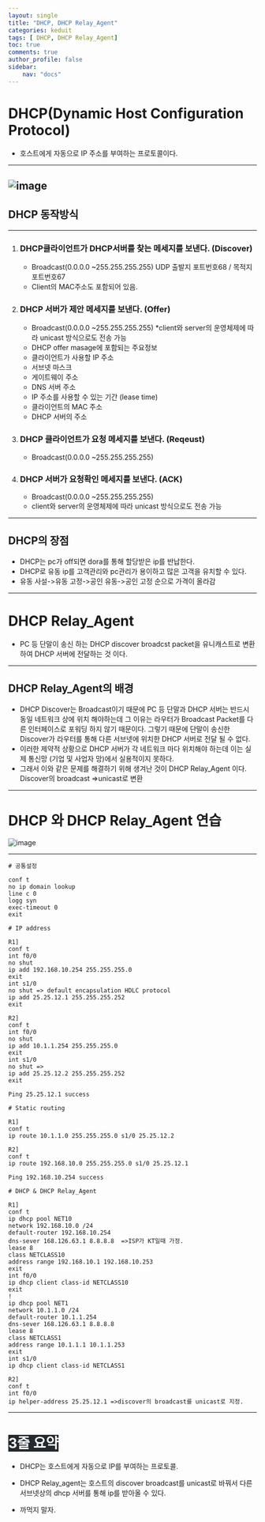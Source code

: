 ```yaml
---
layout: single
title: "DHCP, DHCP Relay_Agent"
categories: keduit
tags: [ DHCP, DHCP Relay_Agent]
toc: true
comments: true
author_profile: false
sidebar:
    nav: "docs"
---
```


# DHCP(Dynamic Host Configuration Protocol)
 * 호스트에게 자동으로 IP 주소를 부여하는 프로토콜이다.

---

![image](https://user-images.githubusercontent.com/128279031/227701713-05251649-8695-49dd-aa0f-38ccb12614d0.png)
---

## DHCP 동작방식 

---

 1. ### DHCP클라이언트가 DHCP서버를 찾는 메세지를 보낸다. (Discover)   
     *  Broadcast(0.0.0.0 ~255.255.255.255) UDP 출발지 포트번호68 / 목적지 포트번호67 
     * Client의 MAC주소도 포함되어 있음.


 1. ### DHCP 서버가 제안 메세지를 보낸다. (Offer)
    * Broadcast(0.0.0.0 ~255.255.255.255)
    *client와 server의 운영체제에 따라 unicast 방식으로도 전송 가능 
    * DHCP offer masage에 포함되는 주요정보
    * 클라이언트가 사용할 IP 주소
    * 서브넷 마스크
    * 게이트웨이 주소
    * DNS 서버 주소
    * IP 주소를 사용할 수 있는 기간 (lease time)
    * 클라이언트의 MAC 주소
    * DHCP 서버의 주소

1. ### DHCP 클라이언트가 요청 메세지를 보낸다. (Reqeust)
    * Broadcast(0.0.0.0 ~255.255.255.255)


 4. ### DHCP 서버가 요청확인 메세지를 보낸다. (ACK)
    * Broadcast(0.0.0.0 ~255.255.255.255)
    * client와 server의 운영체제에 따라 unicast 방식으로도 전송 가능 

---

## DHCP의 장점

* DHCP는 pc가 off되면 dora를 통해 할당받은 ip를 반납한다. 
* DHCP로 유동 ip를 고객관리와 pc관리가 용이하고 많은 고객을 유치할 수 있다.
* 유동 사설->유동 고정->공인 유동->공인 고정 순으로 가격이 올라감

---

# DHCP Relay_Agent
  * PC 등 단말이 송신 하는 DHCP discover broadcst packet을 유니캐스트로 변환하여 DHCP 서버에 전달하는 것 이다.
  
  ---
  
  ## DHCP Relay_Agent의 배경
  * DHCP Discover는 Broadcast이기 때문에 PC 등 단말과 DHCP 서버는 반드시 동일 네트워크 상에 위치 해야하는데 그 이유는 라우터가 Broadcast Packet를 다른 인터페이스로 포워딩 하지 않기 때문이다. 그렇기 때문에 단말이 송신한 Discover가 라우터를 통해 다른 서브넷에 위치한 DHCP 서버로 전달 될 수 없다.
  * 이러한 제약적 상황으로 DHCP 서버가 각 네트워크 마다 위치해야 하는데 이는 실제 통신망 (기업 및 사업자 망)에서 실용적이지 못하다.
  * 그래서 이와 같은 문제를 해결하기 위해 생겨난 것이 DHCP Relay_Agent 이다. Discover의 broadcast =>unicast로 변환

---

# DHCP 와 DHCP Relay_Agent 연습

![image](https://user-images.githubusercontent.com/128279031/227706234-d2663c24-b677-4ba8-addc-c0b87c791cee.png)

---

```
# 공통설정

conf t
no ip domain lookup
line c 0
logg syn
exec-timeout 0
exit
```

```
# IP address 

R1]
conf t
int f0/0
no shut
ip add 192.168.10.254 255.255.255.0
exit
int s1/0
no shut => default encapsulation HDLC protocol
ip add 25.25.12.1 255.255.255.252
exit

R2]
conf t
int f0/0
no shut
ip add 10.1.1.254 255.255.255.0
exit
int s1/0
no shut =>
ip add 25.25.12.2 255.255.255.252
exit

Ping 25.25.12.1 success
```

```
# Static routing

R1]
conf t
ip route 10.1.1.0 255.255.255.0 s1/0 25.25.12.2

R2]
conf t
ip route 192.168.10.0 255.255.255.0 s1/0 25.25.12.1

Ping 192.168.10.254 success
```

```
# DHCP & DHCP Relay_Agent

R1]
conf t
ip dhcp pool NET10
network 192.168.10.0 /24
default-router 192.168.10.254
dns-sever 168.126.63.1 8.8.8.8  =>ISP가 KT일때 가정.
lease 8
class NETCLASS10
address range 192.168.10.1 192.168.10.253
exit
int f0/0
ip dhcp client class-id NETCLASS10
exit
!
ip dhcp pool NET1
network 10.1.1.0 /24
default-router 10.1.1.254
dns-sever 168.126.63.1 8.8.8.8
lease 8
class NETCLASS1
address range 10.1.1.1 10.1.1.253
exit
int s1/0
ip dhcp client class-id NETCLASS1

R2]
conf t
int f0/0
ip helper-address 25.25.12.1 =>discover의 broadcast를 unicast로 지정.
```

---

 # <mark style='background-color: #24292e'><font color= "white"> 3줄 요약 </font></mark>

* DHCP는 호스트에게 자동으로 IP를 부여하는 프로토콜.

* DHCP Relay_agent는 호스트의 discover broadcast를 unicast로 바꿔서 다른 서브넷상의 dhcp 서버를 통해 ip를 받아올 수 있다.

* 까먹지 말자.